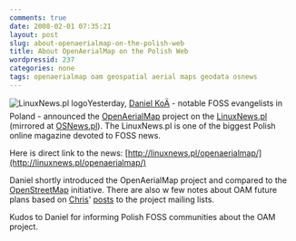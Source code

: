 ```yaml
---
comments: true
date: 2008-02-01 07:35:21
layout: post
slug: about-openaerialmap-on-the-polish-web
title: About OpenAerialMap on the Polish Web
wordpressid: 237
categories: none
tags: openaerialmap oam geospatial aerial maps geodata osnews
---
```


![LinuxNews.pl logo](http://linuxnews.pl/i/logo.png)Yesterday, [Daniel KoÄ](http://pl.wikipedia.org/wiki/Wikipedysta:Kocio) - notable FOSS evangelists in Poland - announced the [OpenAerialMap](http://openaerialmap.org/) project on the [LinuxNews.pl](http://linuxnews.pl/) (mirrored at [OSNews.pl](http://osnews.pl/openaerialmap/)). The LinuxNews.pl is one of the biggest Polish online magazine devoted to FOSS news.





Here is direct link to the news: [http://linuxnews.pl/openaerialmap/](http://linuxnews.pl/openaerialmap/)





Daniel shortly introduced the OpenAerialMap project and compared to the [OpenStreetMap](http://www.openstreetmap.org/) initiative. There are also w few notes about OAM future plans based on [Chris](http://crschmidt.net/)' [posts](http://www.linux.com/feature/125258) to the project mailing lists.





Kudos to Daniel for informing Polish FOSS communities about the OAM project.

